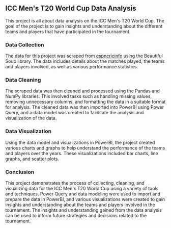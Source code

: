 <h2>ICC Men's T20 World Cup Data Analysis</h2>
This project is all about data analysis on the ICC Men's T20 World Cup. The goal of the project is to gain insights and understanding about the different teams and players that have participated in the tournament.

<h3>Data Collection</h3>
The data for this project was scraped from <a href=https://stats.espncricinfo.com/ci/engine/records/team/match_results.html?id=2022%2F23;trophy=89;type=season>espncricinfo</a> using the Beautiful Soup library. The data includes details about the matches played, the teams and players involved, as well as various performance statistics.

<h3>Data Cleaning</h3>
The scraped data was then cleaned and processed using the Pandas and NumPy libraries. This involved tasks such as handling missing values, removing unnecessary columns, and formatting the data in a suitable format for analysis. The cleaned data was then imported into PowerBI using Power Query, and a data model was created to facilitate the analysis and visualization of the data.

<h3>Data Visualization</h3>
Using the data model and visualizations in PowerBI, the project created various charts and graphs to help understand the performance of the teams and players over the years. These visualizations included bar charts, line graphs, and scatter plots.

<h3>Conclusion</h3>
This project demonstrates the process of collecting, cleaning, and visualizing data for the ICC Men's T20 World Cup using a variety of tools and techniques. Power Query and data modeling were used to import and prepare the data in PowerBI, and various visualizations were created to gain insights and understanding about the teams and players involved in the tournament. The insights and understanding gained from the data analysis can be used to inform future strategies and decisions related to the tournament.
